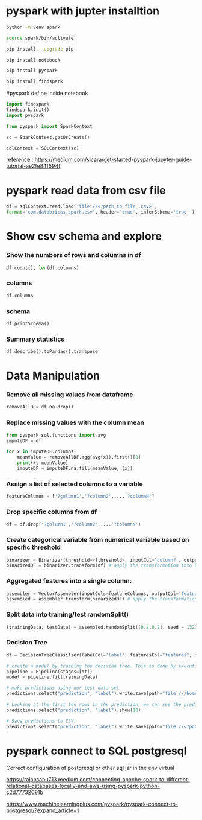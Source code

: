 # pyspark with jupter installtion

```bash
python -m venv spark
```

```bash
source spark/bin/activate
```

```bash
pip install --upgrade pip 
```

```bash
pip install notebook
```


```bash
pip install pyspark
```


```bash
pip install findspark
```

#pyspark define inside notebook 


```python
import findspark
findspark.init()
import pyspark

from pyspark import SparkContext

sc = SparkContext.getOrCreate()

sqlContext = SQLContext(sc)
```
reference : https://medium.com/sicara/get-started-pyspark-jupyter-guide-tutorial-ae2fe84f594f

# pyspark read data from csv file

```python
df = sqlContext.read.load('file://<?path_to_file_.csv>',
format='com.databricks.spark.csv', header='true', inferSchema='true' )
````

# Show csv schema and explore 

### Show the numbers of rows and columns in df

```python
df.count(), len(df.columns)
```

### columns 

```python
df.columns
```
### schema

```python
df.printSchema()
```

### Summary statistics 

```python
df.describe().toPandas().transpose
```

# Data Manipulation 

### Remove all missing values from dataframe

```python
removeAllDF= df.na.drop()
```

### Replace missing values with the column mean

```python
from pyspark.sql.functions import avg
imputeDF = df

for x in imputeDF.columns:
    meanValue = removeAllDF.agg(avg(x)).first()[0]
    print(x, meanValue)
    imputeDF = imputeDF.na.fill(meanValue, [x])
```

### Assign a list of selected columns to a variable 

```python
featureColumns = ['?çolumn1','?column2',....'?columnN']
```

### Drop specific columns from df
```python
df = df.drop('?çolumn1','?column2',....'?columnN')
```

### Create categorical variable from numerical variable based on specific threshold

```python
binarizer = Binarizer(threshold=<?threshold>, inputCol='column?', outputCol='label')
binarizedDF = binarizer.transform(df) # apply the transformation into binarizedDF 
```
### Aggregated features into a single column: 

```python
assembler = VectorAssembler(inputCols=featureColumns, outputCol='features') # featureColumns is the list of selected columns from before, see assign specific columns to a variable
assembled = assembler.transform(binarizedDF) # apply the transformation into assembled 
```

### Split data into training/test randomSplit()

```python
(trainingData, testData) = assembled.randomSplit([0.8,0.2], seed = 13234) #assembled is the dataframe, 0.8 and 0.2 are the ration between training to test, seed usually is not specified unless needed to be used again. 
```

### Decision Tree 

```python
dt = DecisionTreeClassifier(labelCol='label', featuresCol="features", maxDepth=5, minInstancesPerNode=20, impurity='gini') # The labelCol argument is the column we are trying to predict, featuresCol specifies the aggregated features column, maxDepth is stopping criterion for tree induction based on maximum depth of tree, minInstancesPerNode is stopping criterion for tree induction based on minimum number of samples in a node, and impurity is the impurity measure used to split nodes.

# create a model by training the decision tree. This is done by executing it in a Pipeline
pipeline = Pipeline(stages=[dt]) 
model = pipeline.fit(trainingData)

# make predictions using our test data set
predictions.select("prediction", "label").write.save(path="file:///home/osboxes/Downloads/coursera/big-data-4/predictions.csv", format='com.databricks.spark.csv', header='true') 

# Looking at the first ten rows in the prediction, we can see the prediction matches the input:
predictions.select("prediction", "label").show(10)

# Save predictions to CSV.
predictions.select("prediction", "label").write.save(path="file://<?path>/predictions.csv", format='com.databricks.spark.csv', header='true')

```

# pyspark connect to SQL postgresql

Correct configuration of postgresql or other sql jar in the env virtual 

https://rajansahu713.medium.com/connecting-apache-spark-to-different-relational-databases-locally-and-aws-using-pyspark-python-c2d77732081b

https://www.machinelearningplus.com/pyspark/pyspark-connect-to-postgresql/?expand_article=1
